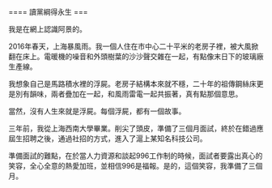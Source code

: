 ==== 讀黨綱得永生 ===

我是在網上認識阿景的。

2016年春天，上海暴風雨。我一個人住在市中心二十平米的老房子裡，被大風掀翻在床上。電暖機的噪音和外頭樹葉的沙沙聲交雜在一起，有點像末日下的玻璃廠生產線。

我想象自己是馬路積水裡的浮屍。老房子結構本來就不穩，二十年的祖傳鋼絲床更是別有韻味，兩者疊加在一起，和風雨雷電一起共振著，真有點那個意思。

當然，沒有人生來就是浮屍。每個浮屍，都有一個故事。

三年前，我從上海西南大學畢業。削尖了頭皮，準備了三個月面試，終於在錯過應屆生招聘之後，通過社招的方式，進入了滬上某知名科技公司。

準備面試的難點，在於當人力資源和談起996工作制的時候，面試者要露出真心的笑容，全心全意的熱愛加班，並相信996是福報。是的，這個笑容，我準備了三個月。